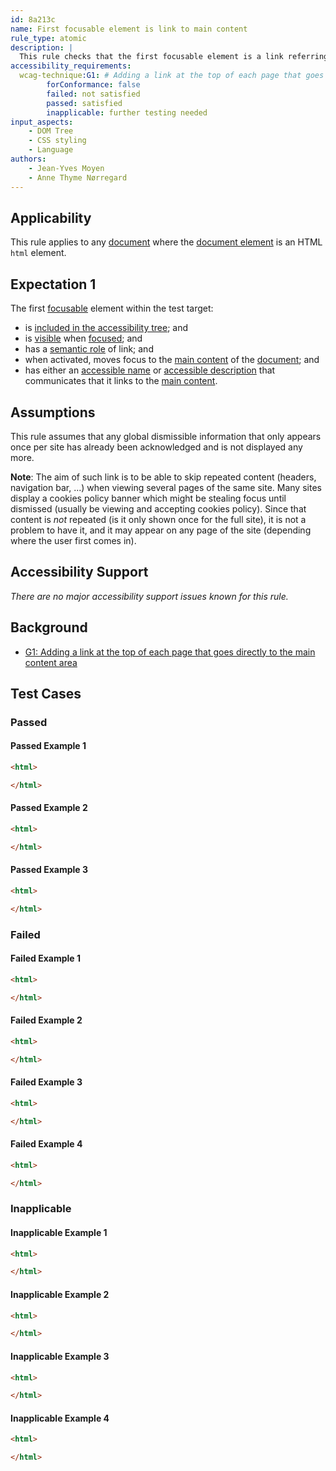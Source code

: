 ```yaml
---
id: 8a213c
name: First focusable element is link to main content
rule_type: atomic
description: |
  This rule checks that the first focusable element is a link referring to the main content of the page
accessibility_requirements:
  wcag-technique:G1: # Adding a link at the top of each page that goes directly to the main content area
		forConformance: false
		failed: not satisfied
		passed: satisfied
		inapplicable: further testing needed
input_aspects:
	- DOM Tree
	- CSS styling
	- Language
authors:
	- Jean-Yves Moyen
	- Anne Thyme Nørregard
---
```


## Applicability

This rule applies to any [document](#https://dom.spec.whatwg.org/#concept-document) where the [document element](#https://dom.spec.whatwg.org/#document-element) is an HTML `html` element.

## Expectation 1

The first [focusable](#focusable) element within the test target:
- is [included in the accessibility tree](#included-in-the-accessibility-tree); and
- is [visible](#visible) when [focused](#focused); and
- has a [semantic role](#semantic-role) of link; and
- when activated, moves focus to the [main content](#main-content) of the [document](#https://dom.spec.whatwg.org/#concept-document); and
- has either an [accessible name](#accessible-name) or [accessible description](#accessible-description) that communicates that it links to the [main content](#main-content).

## Assumptions

This rule assumes that any global dismissible information that only appears once per site has already been acknowledged and is not displayed any more.

**Note**: The aim of such link is to be able to skip repeated content (headers, navigation bar, ...) when viewing several pages of the same site. Many sites display a cookies policy banner which might be stealing focus until dismissed (usually be viewing and accepting cookies policy). Since that content is *not* repeated (is it only shown once for the full site), it is not a problem to have it, and it may appear on any page of the site (depending where the user first comes in).

## Accessibility Support

_There are no major accessibility support issues known for this rule._

## Background

- [G1: Adding a link at the top of each page that goes directly to the main content area](https://www.w3.org/WAI/WCAG21/Techniques/general/G1)

## Test Cases

### Passed

#### Passed Example 1

```html
<html>

</html>
```

#### Passed Example 2

```html
<html>

</html>
```

#### Passed Example 3

```html
<html>

</html>
```

### Failed

#### Failed Example 1

```html
<html>

</html>
```

#### Failed Example 2

```html
<html>

</html>
```

#### Failed Example 3

```html
<html>

</html>
```

#### Failed Example 4

```html
<html>

</html>
```

### Inapplicable

#### Inapplicable Example 1

```html
<html>

</html>
```

#### Inapplicable Example 2

```html
<html>

</html>
```

#### Inapplicable Example 3

```html
<html>

</html>
```

#### Inapplicable Example 4

```html
<html>

</html>
```

